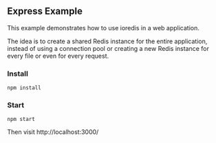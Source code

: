 ## Express Example

This example demonstrates how to use ioredis in a web application.

The idea is to create a shared Redis instance for the entire application,
instead of using a connection pool or creating a new Redis instance for every
file or even for every request.

### Install

```
npm install
```

### Start

```
npm start
```

Then visit http://localhost:3000/